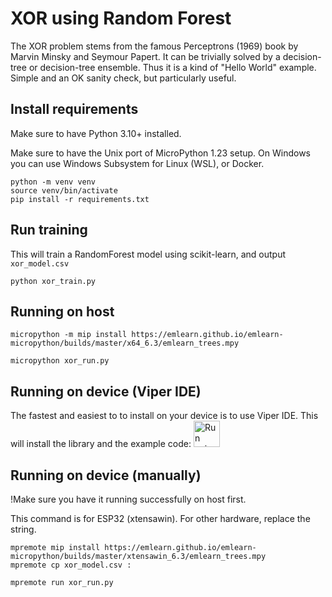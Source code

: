 
# XOR using Random Forest

The XOR problem stems from the famous Perceptrons (1969) book
by Marvin Minsky and Seymour Papert.
It can be trivially solved by a decision-tree or decision-tree ensemble.
Thus it is a kind of "Hello World" example.
Simple and an OK sanity check, but particularly useful.

## Install requirements

Make sure to have Python 3.10+ installed.

Make sure to have the Unix port of MicroPython 1.23 setup.
On Windows you can use Windows Subsystem for Linux (WSL), or Docker.

```console
python -m venv venv
source venv/bin/activate
pip install -r requirements.txt
```

## Run training

This will train a RandomForest model using scikit-learn, and output `xor_model.csv`

```console
python xor_train.py
```

## Running on host

```console
micropython -m mip install https://emlearn.github.io/emlearn-micropython/builds/master/x64_6.3/emlearn_trees.mpy

micropython xor_run.py
```

## Running on device (Viper IDE)

The fastest and easiest to to install on your device is to use Viper IDE.
This will install the library and the example code:
[<img src="https://raw.githubusercontent.com/vshymanskyy/ViperIDE/refs/heads/main/assets/btn_run.png" alt="Run using ViperIDE" height="42"/>](https://viper-ide.org/?install=github:emlearn/emlearn-micropython/examples/xor_trees)


## Running on device (manually)

!Make sure you have it running successfully on host first.

This command is for ESP32 (xtensawin).
For other hardware, replace the string.

```console
mpremote mip install https://emlearn.github.io/emlearn-micropython/builds/master/xtensawin_6.3/emlearn_trees.mpy
mpremote cp xor_model.csv :
```

```console
mpremote run xor_run.py
```
